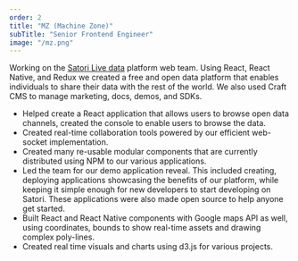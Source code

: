 ```yaml
---
order: 2
title: "MZ (Machine Zone)"
subTitle: "Senior Frontend Engineer"
image: "/mz.png"
---
```


Working on the [Satori Live data](https://satori.com) platform web team. Using React, React Native, and Redux we created a free and open data platform that enables individuals to share their data with the rest of the world. We also used Craft CMS to manage marketing, docs, demos, and SDKs.

* Helped create a React application that allows users to browse open data channels, created the console to enable users to browse the data.
* Created real-time collaboration tools powered by our efficient web-socket implementation. 
* Created many re-usable modular components that are currently distributed using NPM to our various applications.
* Led the team for our demo application reveal. This included creating, deploying applications showcasing the benefits of our platform, 
  while keeping it simple enough for new developers to start developing on Satori. These applications were also made open source to help anyone get started.
* Built React and React Native components with Google maps API as well, using coordinates, bounds to show real-time assets and drawing complex poly-lines.
* Created real time visuals and charts using d3.js for various projects.